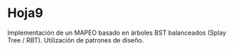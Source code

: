 # Hoja9
Implementación de un MAPEO basado en árboles BST balanceados (Splay Tree / RBT). Utilización de patrones de diseño.
